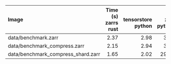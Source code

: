 | Image                              |   Time (s)<br>zarrs<br>rust |   <br>tensorstore<br>python |   <br>zarr<br>python |   <br>zarrs<br>python |   <br>zarr<br>dask<br>python |   <br>zarrs<br>dask<br>python |   Memory (GB)<br>zarrs<br>rust |   <br>tensorstore<br>python |   <br>zarr<br>python |   <br>zarrs<br>python |   <br>zarr<br>dask<br>python |   <br>zarrs<br>dask<br>python |
|:-----------------------------------|----------------------------:|----------------------------:|---------------------:|----------------------:|-----------------------------:|------------------------------:|-------------------------------:|----------------------------:|---------------------:|----------------------:|-----------------------------:|------------------------------:|
| data/benchmark.zarr                |                        2.37 |                        2.98 |                 3.42 |                  3.09 |                         5.03 |                          4.54 |                           9.08 |                       11.45 |                 8.77 |                  9.23 |                        16.84 |                         16.85 |
| data/benchmark_compress.zarr       |                        2.15 |                        2.94 |                 3.06 |                  2.51 |                         5.19 |                          4.00 |                           9.37 |                        9.69 |                 8.99 |                  9.42 |                        17.13 |                         17.06 |
| data/benchmark_compress_shard.zarr |                        1.65 |                        2.02 |                29.08 |                  2.28 |                        40.73 |                          4.24 |                           8.46 |                        8.64 |                 9.02 |                  8.51 |                        17.02 |                         16.94 |